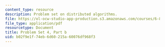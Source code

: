 ```yaml
---
content_type: resource
description: Problem set on distributed algorithms.
file: https://ol-ocw-studio-app-production.s3.amazonaws.com/courses/6-852j-distributed-algorithms-fall-2009/b02f9e1f74eb6d60215a60076df968f3_MIT6_852JF09_pset4b.pdf
file_type: application/pdf
resourcetype: Document
title: Problem Set 4, Part b
uid: b02f9e1f-74eb-6d60-215a-60076df968f3
---
```

